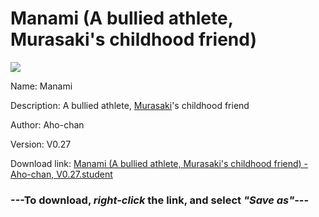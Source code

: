 # Manami (A bullied athlete, Murasaki's childhood friend)

<img src = "https://raw.githubusercontent.com/Arbiter1223/Koukou-Gurashi-Custom-Students/master/Students/Files/Manami%20(A%20bullied%20athlete%2C%20Murasaki's%20childhood%20friend).png">

Name: Manami

Description: A bullied athlete, <a href="Murasaki%20(Michio's%20athletic%20occultist%20cousin).md">Murasaki</a>'s childhood friend

Author: Aho-chan

Version: V0.27

Download link: <a href="https://raw.githubusercontent.com/Arbiter1223/Koukou-Gurashi-Custom-Students/master/Students/Files/Manami%20(A%20bullied%20athlete%2C%20Murasaki's%20childhood%20friend)%20-%20Aho-chan%2C%20V0.27.student">Manami (A bullied athlete, Murasaki's childhood friend) - Aho-chan, V0.27.student</a>

### ---**To download, _right-click_ the link, and select _"Save as"_**---

